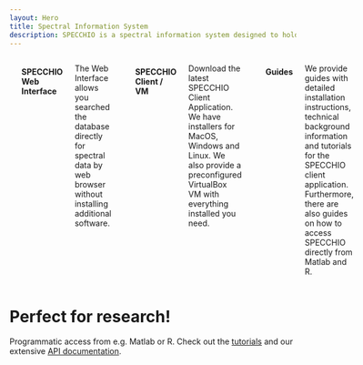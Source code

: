 ```yaml
---
layout: Hero
title: Spectral Information System
description: SPECCHIO is a spectral information system designed to hold reference spectra and spectral campaign data obtained by spectroradiometers. The inclusion of a rich metadata set in the data model ensures the longevity of spectral data and enables the sharing of spectral data between research groups. 
---
```


<!-- Features -->
<div class="columns features">

  <!-- Webapp -->
  <feature-card
    :icon="['fas', 'database']"
    to="http://v473.vanager.de:8080/SPECCHIO_Web_Interface"
    class="column is-4">

#### SPECCHIO Web Interface
The Web Interface allows you searched the database directly for spectral data by web browser without installing additional software.

  </feature-card>


  <!-- Download -->
  <feature-card
    :icon="['fas', 'download']"
    to="/downloads/"
    class="column is-4">

#### SPECCHIO Client / VM
Download the latest SPECCHIO Client Application. We have installers for MacOS, Windows and Linux.
We also provide a preconfigured VirtualBox VM with everything installed you need.

  </feature-card>


  <!-- Guides -->
  <feature-card
    :icon="['fas', 'book']"
    to="/downloads/"
    class="column is-4">

#### Guides
We provide guides with detailed installation instructions, technical background information and tutorials for the SPECCHIO client application. Furthermore, there are also guides on how to access SPECCHIO directly from Matlab and R.

  </feature-card>  
</div>




<!-- Teaser -->
<div class="intro column is-8 is-offset-2">

# Perfect for research!
Programmatic access from e.g. Matlab or R.
Check out the [tutorials](http://specchio.ch/programming_course.php)
and our extensive [API documentation](http://www.specchio.ch/doc/index.html).

</div>